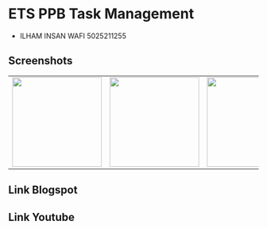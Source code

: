 # ETS PPB Task Management
- ILHAM INSAN WAFI 5025211255

## Screenshots

<table>
  <tbody>
    <tr>
      <td><img src="https://github.com/tariksafakutuk/Android-To-Do-List-App/assets/58528205/ff238883-d375-40e5-9724-f53a9e9cbc50" alt="" style="width:180px;"/></td>
      <td><img src="https://github.com/tariksafakutuk/Android-To-Do-List-App/assets/58528205/8dd06ff3-e17b-4819-a23b-301d9a42b681" alt="" style="width:180px;"/></td>
      <td><img src="https://github.com/tariksafakutuk/Android-To-Do-List-App/assets/58528205/2accbed6-2320-40ac-963e-f4be02f86b33" alt="" style="width:180px;"/></td>
      <td><img src="https://github.com/tariksafakutuk/Android-To-Do-List-App/assets/58528205/097dfb11-d22f-487f-a519-390c836b7d7d" alt="" style="width:180px;"/></td>
    </tr>
  </tbody>
</table>

## Link Blogspot

## Link Youtube
